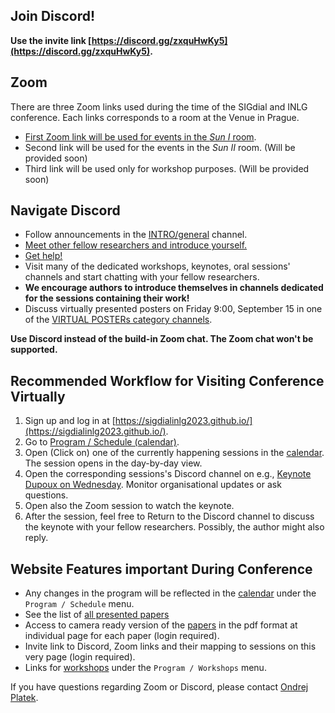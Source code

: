 ## Join Discord!

**Use the invite link [https://discord.gg/zxquHwKy5](https://discord.gg/zxquHwKy5).**

## Zoom

There are three Zoom links used during the time of the SIGdial and INLG conference. Each links corresponds to a room at the Venue in Prague.
<!-- See sitedata/sessions_links.yml -->

- [First Zoom link will be used for events in the _Sun I_ room](https://cesnet.zoom.us/j/91621331403?pwd=ZDdmU2xKMGFMc1lpOVNkdlkvNFlRUT09).
- Second link will be used for the events in the _Sun II_ room. (Will be provided soon)
- Third link will be used only for workshop purposes. (Will be provided soon)

## Navigate Discord

- Follow announcements in the [INTRO/general](https://discord.com/channels/1112733937828102206/1112733937828102209) channel.
- [Meet other fellow researchers and introduce yourself.](https://discord.com/channels/1112733937828102206/1146806529492787220)
- [Get help!](https://discord.com/channels/1112733937828102206/1146404262994260018l)
- Visit many of the dedicated workshops, keynotes, oral sessions' channels and start chatting with your fellow researchers.
- **We encourage authors to introduce themselves in channels dedicated for the sessions containing their work!**
- Discuss virtually presented posters on Friday 9:00, September 15 in one of the [VIRTUAL POSTERs category channels](https://discord.com/channels/1112733937828102206/1146936529722277908).

**Use Discord instead of the build-in Zoom chat. The Zoom chat won't be supported.**

## Recommended Workflow for Visiting Conference Virtually
1. Sign up and log in at [https://sigdialinlg2023.github.io/](https://sigdialinlg2023.github.io/).
2. Go to [Program / Schedule (calendar)](/calendar.html).
3. Open (Click on) one of the currently happening sessions in the [calendar](/calendar.html). The session opens in the day-by-day view.
4. Open the corresponding sessions's Discord channel on e.g., [Keynote Dupoux on Wednesday](https://sigdialinlg2023.github.io/calendar.html#tab-Wednesday). Monitor organisational updates or ask questions.
5. Open also the Zoom session to watch the keynote.
6. After the session, feel free to Return to the Discord channel to discuss the keynote with your fellow researchers. Possibly, the author might also reply.


## Website Features important During Conference
- Any changes in the program will be reflected in the [calendar](/calendar.html) under the `Program / Schedule` menu.
- See the list of [all presented papers](/papers.html) 
- Access to camera ready version of the [papers](/papers.html) in the pdf format at individual page for each paper (login required). 
- Invite link to Discord, Zoom links and their mapping to sessions on this very page  (login required). 
- Links for [workshops](/workshops.html) under the `Program / Workshops` menu.

If you have questions regarding Zoom or Discord, please contact <a href="https://ufal.mff.cuni.cz/ondrej-platek">Ondrej Platek</a>.
